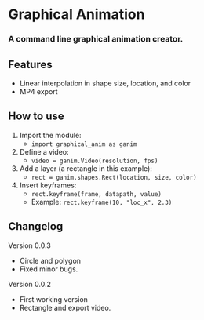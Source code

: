 # Graphical Animation
### A command line graphical animation creator.

## Features
* Linear interpolation in shape size, location, and color
* MP4 export

## How to use
1. Import the module:
    * `import graphical_anim as ganim`
2. Define a video:
    * `video = ganim.Video(resolution, fps)`
3. Add a layer (a rectangle in this example):
    * `rect = ganim.shapes.Rect(location, size, color)`
4. Insert keyframes:
    * `rect.keyframe(frame, datapath, value)`
    * Example: `rect.keyframe(10, "loc_x", 2.3)`

## Changelog
Version 0.0.3
* Circle and polygon
* Fixed minor bugs.

Version 0.0.2
* First working version
* Rectangle and export video.